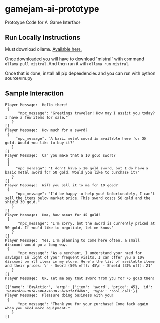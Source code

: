 # gamejam-ai-prototype
Prototype Code for AI Game Interface

## Run Locally Instructions
Must download ollama. [Available here.](https://github.com/ollama/ollama)

Once downloaded you will have to download "mistral" with command ```ollama pull mistral```. And then run it with ```ollama run mistral```.

Once that is done, install all pip dependencies and you can run with
python source/llm.py

## Sample Interaction

```
Player Message:  Hello there!
 {
      "npc_message": "Greetings traveler! How may I assist you today? I have a few items for sale."
   }
[]
Player Message:  How much for a sword?
 {
     "npc_message": "A basic metal sword is available here for 50 gold. Would you like to buy it?"
   }
[]
Player Message:  Can you make that a 10 gold sword?
 {
 {
     "npc_message": "I don't have a 10 gold sword, but I do have a basic metal sword for 50 gold. Would you like to purchase it?"
   }
[]
Player Message:  Will you sell it to me for 10 gold?
 {
     "npc_message": "I'd be happy to help you! Unfortunately, I can't sell the items below market price. This sword costs 50 gold and the shield 30 gold."
   }
[]
Player Message:  Hmm, how about for 45 gold?
 {
      "npc_message": "I'm sorry, but the sword is currently priced at 50 gold. If you'd like to negotiate, let me know."
   }
[]
Player Message:  Yes, I'm planning to come here often, a small discount would go a long way.
 {
      "npc_message": "As a merchant, I understand your need for savings! In light of your frequent visits, I can offer you a 10% discount on all items in my store. Here's the list of available items and their prices: \n - Sword (50% off): 45\n - Shield (30% off): 21"
   }
[]
Player Message:  Ok, let me buy that sword from you for 45 gold then!

[{'name': 'BuyAction', 'args': {'item': 'sword', 'price': 45}, 'id': '948a2dc0-287e-4864-a639-5b2a2f4fddb9', 'type': 'tool_call'}]
Player Message:  Pleasure doing business with you!
 {
      "npc_message": "Thank you for your purchase! Come back again when you need more equipment."
   }
[]
```